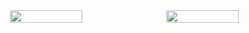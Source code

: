 <div align="center" style="display: flex; flex-wrap: wrap; gap: 8px;">
  <img width="48%" src="https://streak-stats.demolab.com/?user=JumpingKeyCaps&theme=tokyonight&hide_border=true&border_radius=4.5&date_format=M+j%5B%2C+Y%5D&mode=daily&disable_animations=false&hide_total_contributions=false&hide_current_streak=false&hide_longest_streak=false&exclude_days=&locale=en&card_height=200" />

 <img width="48%" src="https://github-readme-stats.vercel.app/api?username=JumpingKeyCaps&theme=tokyonight&hide_title=false&hide_rank=false&show_icons=false&include_all_commits=false&count_private=true&line_height=23&hide_border=true" />
</div>

<div align="center" style="display: flex; flex-wrap: wrap; gap: 8px; margin-top: 8px;">
  
  <!-- Langs -->
  <img width="0%" src="https://github-readme-stats.vercel.app/api/top-langs?username=JumpingKeyCaps&theme=tokyonight&cache_seconds=1800&border_radius=4&hide_title=true&layout=compact&langs_count=5&card_width=400&hide_progress=false&hide_border=true&card_height=200" />
  
</div>



